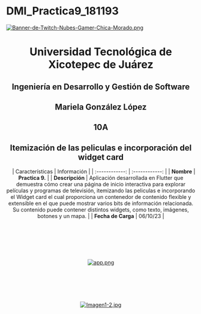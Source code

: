 # DMI_Practica9_181193

[![Banner-de-Twitch-Nubes-Gamer-Chica-Morado.png](https://i.postimg.cc/15q3LFXF/Banner-de-Twitch-Nubes-Gamer-Chica-Morado.png)](https://postimg.cc/MvzwBvyZ)

<div align="center">
  
# Universidad Tecnológica de Xicotepec de Juárez


## Ingeniería en Desarrollo y Gestión de Software
## Mariela González López
## 10A
## Itemización de las peliculas e incorporación del widget card

&nbsp;
&nbsp;
|  Características |  Información |
| :------------: | :------------: |
| **Nombre**  |  **Practica 9.**  |
| **Descripción**  | Aplicación desarrollada en Flutter que demuestra cómo crear una página de inicio interactiva para explorar películas y programas de televisión, itemizando las peliculas e incorporando el Widget card el cual  proporciona un contenedor de contenido flexible y extensible en el que puede mostrar varios bits de información relacionada. Su contenido puede contener distintos widgets, como texto, imágenes, botones y un mapa. |
|  **Fecha de Carga** | 06/10/23  |

&nbsp;
&nbsp;

&nbsp;
&nbsp;

<br>


[![app.png](https://i.postimg.cc/NFQqFwxD/app.png)](https://postimg.cc/njSwSgg9)

<br>
<br>
<br>
<br>

[![Imagen1-2.jpg](https://i.postimg.cc/x1swjyVj/Imagen1-2.jpg)](https://postimg.cc/0zwWcSNh)
